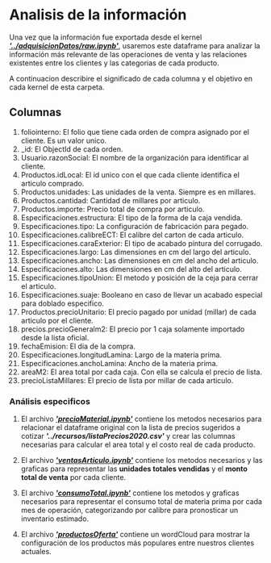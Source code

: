 # Analisis de la información

Una vez que la información fue exportada desde el kernel [**_'../adquisicionDatos/raw.ipynb'_**](../adquisicionDatos/raw.ipynb), usaremos este dataframe para analizar la información más relevante de las operaciones de venta y las relaciones existentes entre los clientes y las categorias de cada producto.

A continuacion describire el significado de cada columna y el objetivo en cada kernel de esta carpeta.

## Columnas

1. foliointerno: El folio que tiene cada orden de compra asignado por el cliente. Es un valor unico.
2. _id: El ObjectId de cada orden.
3. Usuario.razonSocial: El nombre de la organización para identificar al cliente.
4. Productos.idLocal: El id unico con el que cada cliente identifica el articulo comprado.
5. Productos.unidades: Las unidades de la venta. Siempre es en millares.
6. Productos.cantidad: Cantidad de millares por articulo.
7. Productos.importe: Precio total de compra por articulo.
8. Especificaciones.estructura: El tipo de la forma de la caja vendida.
9. Especificaciones.tipo: La configuración de fabricación para pegado.
10. Especificaciones.calibreECT: El calibre del carton de cada articulo.
11. Especificaciones.caraExterior: El tipo de acabado pintura del corrugado.
12. Especificaciones.largo: Las dimensiones en cm del largo del articulo.
13. Especificaciones.ancho: Las dimensiones en cm del ancho del articulo.
14. Especificaciones.alto: Las dimensiones en cm del alto del articulo.
15. Especificaciones.tipoUnion: El metodo y posición de la ceja para cerrar el articulo.
16. Especificaciones.suaje: Booleano en caso de llevar un acabado especial para doblado especifico.
17. Productos.precioUnitario: El precio pagado por unidad (millar) de cada articulo por el cliente.
18. precios.precioGeneralm2: El precio por 1 caja solamente importado desde la lista oficial.
19. fechaEmision: El dia de la compra.
20. Especificaciones.longitudLamina: Largo de la materia prima. 
21. Especificaciones.anchoLamina: Ancho de la materia prima.
22. areaM2: El area total por cada caja. Con ella se calcula el precio de lista.
23. precioListaMillares: El precio de lista por millar de cada articulo.

### Análisis especificos

1. El archivo [**_'precioMaterial.ipynb'_**](precioMaterial.ipynb) contiene los metodos necesarios para relacionar el dataframe original con la lista de precios sugeridos a cotizar **_'../recursos/listaPrecios2020.csv'_** y crear las columnas necesarias para calcular el area total y el costo real de cada producto.

2. El archivo [**_'ventasArticulo.ipynb'_**](ventasArticulo.ipynb) contiene los metodos necesarios y las graficas para representar las **unidades totales vendidas** y el **monto total de venta** por cada cliente.

3. El archivo [**_'consumoTotal.ipynb'_**](consumoTotal.ipynb) contiene los metodos y graficas necesarios para representar el consumo total de materia prima por cada mes de operación, categorizando por calibre para pronosticar un inventario estimado.

4. El archivo [**_'productosOferta'_**](productosOferta.ipynb) contiene un wordCloud para mostrar la configuración de los productos más populares entre nuestros clientes actuales.
 

